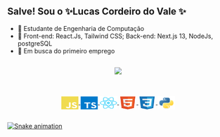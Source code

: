 ## Salve! Sou o ✨Lucas Cordeiro do Vale ✨

- 🔭 Estudante de Engenharia de Computação
- 🌱 Front-end: React.Js, Tailwind CSS; Back-end: Next.js 13, NodeJs, postgreSQL
- 👯 Em busca do primeiro emprego

##

<div align="center">
  <a href="https://github.com/CordeiroDoVale">
  <img height="180em" src="https://github-readme-stats.vercel.app/api/top-langs/?username=CordeiroDoVale&layout=compact&langs_count=7&theme=dracula"/>
</div>
  
## 
  
 <div style="display: inline_block" align="center" >
   <br>
  <img align="center" alt="Cordeiro-Js" height="30" width="40" src="https://raw.githubusercontent.com/devicons/devicon/master/icons/javascript/javascript-plain.svg">
  <img align="center" alt="Cordeiro-Ts" height="30" width="40" src="https://raw.githubusercontent.com/devicons/devicon/master/icons/typescript/typescript-plain.svg">
  <img align="center" alt="Cordeiro-React" height="30" width="40" src="https://raw.githubusercontent.com/devicons/devicon/master/icons/react/react-original.svg">
  <img align="center" alt="Cordeiro-HTML" height="30" width="40" src="https://raw.githubusercontent.com/devicons/devicon/master/icons/html5/html5-original.svg">
  <img align="center" alt="Cordeiro-CSS" height="30" width="40" src="https://raw.githubusercontent.com/devicons/devicon/master/icons/css3/css3-original.svg">
  <img align="center" alt="Cordeiro-Python" height="30" width="40" src="https://raw.githubusercontent.com/devicons/devicon/master/icons/python/python-original.svg">  
</div>
  
  ##
  
  ![Snake animation](https://github.com/CordeiroDoVale/CordeiroDoVale/blob/output/github-contribution-grid-snake.svg)
